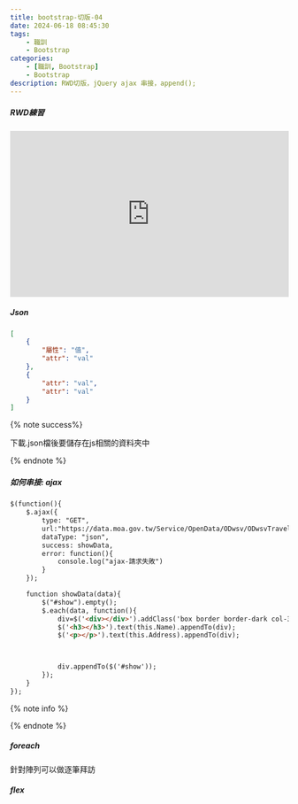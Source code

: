 ```yaml
---
title: bootstrap-切版-04
date: 2024-06-18 08:45:30
tags: 
    - 職訓
    - Bootstrap
categories: 
    - [職訓, Bootstrap]
    - Bootstrap
description: RWD切版，jQuery ajax 串接，append();
---
```


##### RWD練習
<iframe height="300" style="width: 100%;" scrolling="no" title="240618-RWD-colum" src="https://codepen.io/appleDog-the-encoder/embed/preview/XWwZrOx?default-tab=html%2Cresult" frameborder="no" loading="lazy" allowtransparency="true" allowfullscreen="true">
  See the Pen <a href="https://codepen.io/appleDog-the-encoder/pen/XWwZrOx">
  240618-RWD-colum</a> by appleDog (<a href="https://codepen.io/appleDog-the-encoder">@appleDog-the-encoder</a>)
  on <a href="https://codepen.io">CodePen</a>.
</iframe>

##### Json

```json 格式
[
    {
        "屬性": "值",
        "attr": "val"
    },
    {
        "attr": "val",
        "attr": "val"
    }
]
```

{% note success%}

下載.json檔後要儲存在js相關的資料夾中

{% endnote %}

##### 如何串接: ajax

```html
$(function(){
    $.ajax({
        type: "GET",
        url:"https://data.moa.gov.tw/Service/OpenData/ODwsv/ODwsvTravelFood.aspx?IsTransData=1&UnitId=193",
        dataType: "json",
        success: showData,
        error: function(){
            console.log("ajax-請求失敗")
        }
    });

    function showData(data){
        $("#show").empty();
        $.each(data, function(){
            div=$('<div></div>').addClass('box border border-dark col-3 m-3')
            $('<h3></h3>').text(this.Name).appendTo(div);
            $('<p></p>').text(this.Address).appendTo(div);



            div.appendTo($('#show'));
        });
    }
});
```

{% note info %}

{% endnote %}

##### foreach

針對陣列可以做逐筆拜訪


##### flex

